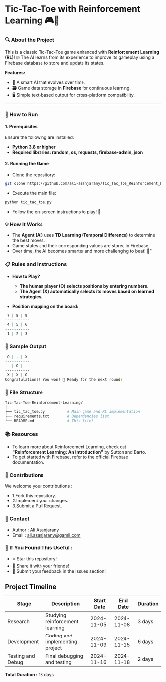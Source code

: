 # Tic-Tac-Toe with Reinforcement Learning 🎮🤖

### **🔍 About the Project**
This is a classic Tic-Tac-Toe game enhanced with **Reinforcement Learning (RL)**! 🤓 The AI learns from its experience to improve its gameplay using a Firebase database to store and update its states.

**Features:**
- 🎯 A smart AI that evolves over time.
- 🗃️ Game data storage in **Firebase** for continuous learning.
- 🖥️ Simple text-based output for cross-platform compatibility.

---

### **🚀 How to Run**

#### **1. Prerequisites**
Ensure the following are installed:
- **Python 3.8 or higher**
- **Required libraries:
  random,
  os,
  requests,
  firebase-admin,
  json**

#### **2. Running the Game**
-  Clone the repository:
```bash
git clone https://github.com/ali-asanjarany/Tic_Tac_Toe_Reinforcement_Learning.git
```

-  Execute the main file:

```bash
python tic_tac_toe.py
```
-  Follow the on-screen instructions to play! 🚀

### **💡 How It Works** 
* The **Agent (AI)** uses **TD Learning (Temporal Difference)** to determine the best moves.
* Game states and their corresponding values are stored in Firebase.
* Over time, the AI becomes smarter and more challenging to beat! 🤯”

### **📋 Rules and Instructions**


* **How to Play?**

  *  **The human player (O) selects positions by entering numbers.**
  *  **The Agent (X) automatically selects its moves based on learned strategies.**
* **Position mapping on the board:**
```bash
 7 | 8 | 9
-----------
 4 | 5 | 6
-----------
 1 | 2 | 3
```
### **📸 Sample Output**
```bash
 O | - | X 
-----------
 - | O | - 
-----------
 X | X | O 
Congratulations! You won! 🎉 Ready for the next round?
```
### **📂 File Structure**
```bash
Tic-Tac-Toe-Reinforcement-Learning/
│
├── tic_tac_toe.py          # Main game and RL implementation
├── requirements.txt        # Dependencies list
└── README.md               # This file!
```
### **📚 Resources**
* To learn more about Reinforcement Learning, check out **"Reinforcement Learning: An Introduction"** by Sutton and Barto.
* To get started with Firebase, refer to the official Firebase documentation.
  
### **🤝 Contributions**
We welcome your contributions :
* 1.Fork this repository.
* 2.Implement your changes.
* 3.Submit a Pull Request.
  
### **📧 Contact**
* Author : Ali Asanjarany
* Email : ali.asanjarany@gamil.com
  
### **🌟 If You Found This Useful :**
* ⭐ Star this repository!
* 📨 Share it with your friends!
* 💬 Submit your feedback in the Issues section!



## Project Timeline

| Stage            | Description                       | Start Date  | End Date    | Duration   |
|-------------------|-----------------------------------|-------------|-------------|------------|
| Research          | Studying reinforcement learning  | 2024-11-05  | 2024-11-08  | 3 days     |
| Development       | Coding and implementing project  | 2024-11-09  | 2024-11-15  | 6 days     |
| Testing and Debug | Final debugging and testing      | 2024-11-16  | 2024-11-18  | 2 days     |

**Total Duration :** 13 days

